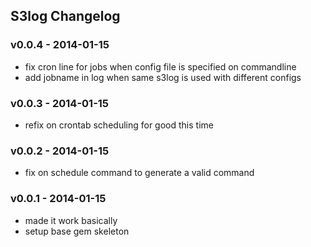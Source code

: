S3log Changelog
-------------------

### v0.0.4 - 2014-01-15

* fix cron line for jobs when config file is specified on commandline
* add jobname in log when same s3log is used with different configs

### v0.0.3 - 2014-01-15

* refix on crontab scheduling for good this time

### v0.0.2 - 2014-01-15

* fix on schedule command to generate a valid command

### v0.0.1 - 2014-01-15

* made it work basically
* setup base gem skeleton
